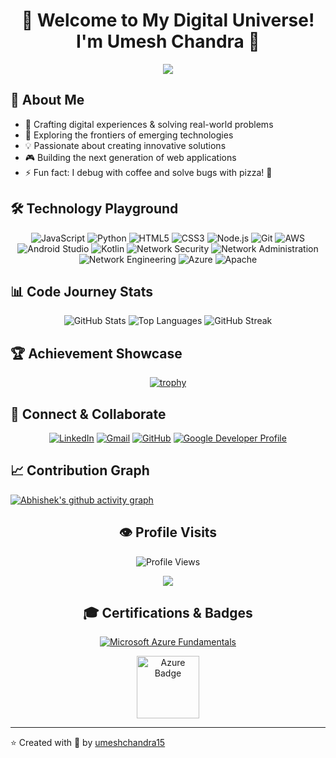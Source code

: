 
<div align="center">
  
# 🌟 Welcome to My Digital Universe! I'm Umesh Chandra 🚀

<img src="https://user-images.githubusercontent.com/73097560/115834477-dbab4500-a447-11eb-908a-139a6edaec5c.gif">

</div>


## 🎯 About Me
- 🚀 Crafting digital experiences & solving real-world problems
- 🌱 Exploring the frontiers of emerging technologies
- 💡 Passionate about creating innovative solutions
- 🎮 Building the next generation of web applications
- ⚡ Fun fact: I debug with coffee and solve bugs with pizza! 🍕

## 🛠️ Technology Playground
<div align="center">
  
![JavaScript](https://img.shields.io/badge/-JavaScript-F7DF1E?style=flat-square&logo=javascript&logoColor=black&border-radius=10)
![Python](https://img.shields.io/badge/-Python-3776AB?style=flat-square&logo=python&logoColor=white&border-radius=10)
![HTML5](https://img.shields.io/badge/-HTML5-E34F26?style=flat-square&logo=html5&logoColor=white&border-radius=10)
![CSS3](https://img.shields.io/badge/-CSS3-1572B6?style=flat-square&logo=css3&logoColor=white&border-radius=10)
![Node.js](https://img.shields.io/badge/-Node.js-43853D?style=flat-square&logo=node.js&logoColor=white&border-radius=10)
![Git](https://img.shields.io/badge/-Git-E44C30?style=flat-square&logo=git&logoColor=white&border-radius=10)
![AWS](https://img.shields.io/badge/AWS-FF9900?style=flat-square&logo=amazonaws&logoColor=white&border-radius=10)
![Android Studio](https://img.shields.io/badge/Android_Studio-3DDC84?style=flat-square&logo=android-studio&logoColor=white&border-radius=10)
![Kotlin](https://img.shields.io/badge/Kotlin-0095D5?style=flat-square&logo=kotlin&logoColor=white&border-radius=10)
![Network Security](https://img.shields.io/badge/Network_Security-FF0000?style=flat-square&logo=security&logoColor=white&border-radius=10)
![Network Administration](https://img.shields.io/badge/Network_Admin-00A1E0?style=flat-square&logo=network&logoColor=white&border-radius=10)
![Network Engineering](https://img.shields.io/badge/Network_Engineering-0078D4?style=flat-square&logo=cisco&logoColor=white&border-radius=10)
![Azure](https://img.shields.io/badge/Azure-0089D6?style=flat-square&logo=microsoft-azure&logoColor=white&border-radius=10)
![Apache](https://img.shields.io/badge/Apache-D22128?style=flat-square&logo=apache&logoColor=white&border-radius=10)


</div>

## 📊 Code Journey Stats
<div align="center">
  
<img src="https://github-readme-stats.vercel.app/api?username=umeshchandra15&show_icons=true&theme=radical&border_radius=10&hide_border=true&bg_color=0D1117" alt="GitHub Stats" />
<img src="https://github-readme-stats.vercel.app/api/top-langs/?username=umeshchandra15&layout=compact&theme=radical&border_radius=10&hide_border=true&bg_color=0D1117" alt="Top Languages" />
<img src="https://github-readme-streak-stats.herokuapp.com/?user=umeshchandra15&theme=radical&border_radius=10&hide_border=true&background=0D1117" alt="GitHub Streak" />

</div>

## 🏆 Achievement Showcase
<div align="center">
  
[![trophy](https://github-profile-trophy.vercel.app/?username=umeshchandra15&theme=radical&row=1&column=7&no-frame=true)](https://github.com/ryo-ma/github-profile-trophy)

</div>

## 🤝 Connect & Collaborate
<div align="center">
  
[![LinkedIn](https://img.shields.io/badge/LinkedIn-0077B5?style=for-the-badge&logo=linkedin&logoColor=white&hover=true)](https://www.linkedin.com/in/umeshchandra15/)
[![Gmail](https://img.shields.io/badge/Gmail-D14836?style=for-the-badge&logo=gmail&logoColor=white)](mailto:umeshchandra15@gmail.com)
[![GitHub](https://img.shields.io/badge/GitHub-100000?style=for-the-badge&logo=github&logoColor=white)](https://github.com/umeshchandra15)
[![Google Developer Profile](https://img.shields.io/badge/Google_Developer-4285F4?style=for-the-badge&logo=google&logoColor=white)](https://g.dev/abhishekbhatt)

</div>

## 📈 Contribution Graph
[![Abhishek's github activity graph](https://github-readme-activity-graph.vercel.app/graph?username=umeshchandra15&theme=radical&hide_border=true&bg_color=0D1117)](https://github.com/ashutosh00710/github-readme-activity-graph)

<div align="center">
  
## 👁️ Profile Visits
![Profile Views](https://komarev.com/ghpvc/?username=umeshchandra&color=00ff00&style=for-the-badge)

<img src="https://user-images.githubusercontent.com/73097560/115834477-dbab4500-a447-11eb-908a-139a6edaec5c.gif">

## 🎓 Certifications & Badges
[![Microsoft Azure Fundamentals](https://img.shields.io/badge/Azure_Fundamentals-0089D6?style=for-the-badge&logo=microsoft-azure&logoColor=white)]([https://learn.microsoft.com/en-us/users/umeshchandra/])


<div align="center">
  <img src="https://images.credly.com/size/110x110/images/be8fcaeb-c769-4858-b567-ffaaa73ce8cf/image.png" width="100" height="100" alt="Azure Badge"/>
</div>

</div>

---
⭐️ Created with 💖 by [umeshchandra15](https://github.com/umeshchandra15)
